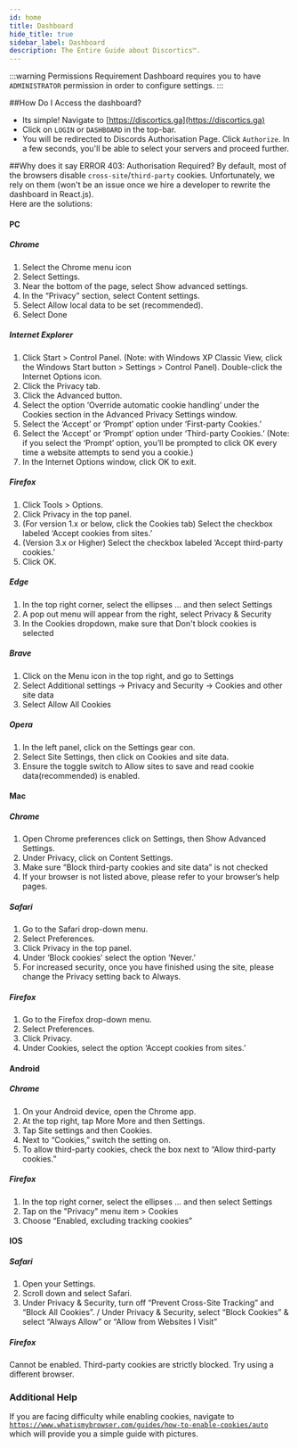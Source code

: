 ```yaml
---
id: home
title: Dashboard
hide_title: true
sidebar_label: Dashboard
description: The Entire Guide about Discortics™.
---
```


:::warning Permissions Requirement
Dashboard requires you to have `ADMINISTRATOR` permission in order to configure settings.
:::

##How Do I Access the dashboard?
 - Its simple! Navigate to [https://discortics.ga](https://discortics.ga)
 - Click on `LOGIN` or `DASHBOARD` in the top-bar. 
 - You will be redirected to Discords Authorisation Page. Click `Authorize`.
 In a few seconds, you'll be able to select your servers and proceed further.

##Why does it say ERROR 403: Authorisation Required?
By default, most of the browsers disable `cross-site`/`third-party` cookies. Unfortunately, we rely on them (won't be an issue once we hire a developer to rewrite the dashboard in React.js).<br>
Here are the solutions:

#### PC
##### Chrome
1. Select the Chrome menu icon
2. Select Settings.
3. Near the bottom of the page, select Show advanced settings.
4. In the “Privacy” section, select Content settings.
5. Select Allow local data to be set (recommended).
6. Select Done

##### Internet Explorer
1. Click Start > Control Panel. (Note: with Windows XP Classic View, click the Windows Start button > Settings > Control Panel).
Double-click the Internet Options icon.
2. Click the Privacy tab.
3. Click the Advanced button.
4. Select the option ‘Override automatic cookie handling’ under the Cookies section in the Advanced Privacy Settings window.
5. Select the ‘Accept’ or ‘Prompt’ option under ‘First-party Cookies.’
6. Select the ‘Accept’ or ‘Prompt’ option under ‘Third-party Cookies.’ (Note: if you select the ‘Prompt’ option, you’ll be prompted to click OK every time a website attempts to send you a cookie.)
7. In the Internet Options window, click OK to exit.

##### Firefox
1. Click Tools > Options.
2. Click Privacy in the top panel.
3. (For version 1.x or below, click the Cookies tab) Select the checkbox labeled ‘Accept cookies from sites.’
4. (Version 3.x or Higher) Select the checkbox labeled ‘Accept third-party cookies.’
5. Click OK.

##### Edge
1.  In the top right corner, select the ellipses ... and then select Settings
2.  A pop out menu will appear from the right, select Privacy & Security
3.  In the Cookies dropdown, make sure that Don't block cookies is selected 

##### Brave
1. Click on the Menu icon in the top right, and go to Settings
2. Select Additional settings → Privacy and Security → Cookies and other site data
3. Select Allow All Cookies

##### Opera
1. In the left panel, click on the Settings gear con.
2. Select Site Settings, then click on Cookies and site data.
2. Ensure the toggle switch to Allow sites to save and read cookie data(recommended) is enabled.

#### Mac
##### Chrome
1. Open Chrome preferences click on Settings, then Show Advanced Settings.
2. Under Privacy, click on Content Settings.
3. Make sure “Block third-party cookies and site data” is not checked
4. If your browser is not listed above, please refer to your browser’s help pages.

##### Safari
1. Go to the Safari drop-down menu.
2. Select Preferences.
3. Click Privacy in the top panel.
4. Under ‘Block cookies’ select the option ‘Never.’
5. For increased security, once you have finished using the site, please change the Privacy setting back to Always.

##### Firefox
1. Go to the Firefox drop-down menu.
2. Select Preferences.
3. Click Privacy.
4. Under Cookies, select the option ‘Accept cookies from sites.’

#### Android
##### Chrome
1. On your Android device, open the Chrome app.
2. At the top right, tap More More and then Settings.
3. Tap Site settings and then Cookies.
4. Next to “Cookies,” switch the setting on.
5. To allow third-party cookies, check the box next to “Allow third-party cookies.”

##### Firefox
1. In the top right corner, select the ellipses ... and then select Settings
2. Tap on the "Privacy" menu item > Cookies
3. Choose “Enabled, excluding tracking cookies”

#### IOS
##### Safari
1. Open your Settings.
2. Scroll down and select Safari.
3. Under Privacy & Security, turn off “Prevent Cross-Site Tracking” and “Block All Cookies”. / Under Privacy & Security, select “Block Cookies” & select “Always Allow” or “Allow from Websites I Visit”

##### Firefox
Cannot be enabled. Third-party cookies are strictly blocked. Try using a different browser.

### Additional Help
If you are facing difficulty while enabling cookies, navigate to [`https://www.whatismybrowser.com/guides/how-to-enable-cookies/auto`](https://www.whatismybrowser.com/guides/how-to-enable-cookies/auto) which will provide you a simple guide with pictures.
